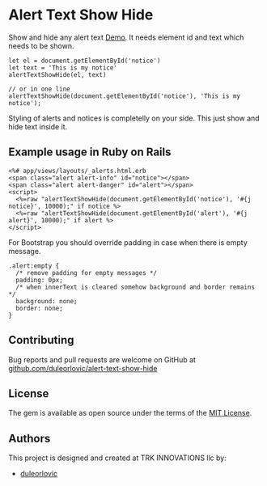# Alert Text Show Hide

Show and hide any alert text [Demo].
It needs element id and text which needs to be shown.

~~~
let el = document.getElementById('notice')
let text = 'This is my notice'
alertTextShowHide(el, text)

// or in one line
alertTextShowHide(document.getElementById('notice'), 'This is my notice');
~~~

Styling of alerts and notices is completelly on your side. This just show and
hide text inside it.

## Example usage in Ruby on Rails

~~~
<%# app/views/layouts/_alerts.html.erb
<span class="alert alert-info" id="notice"></span>
<span class="alert alert-danger" id="alert"></span>
<script>
  <%=raw "alertTextShowHide(document.getElementById('notice'), '#{j notice}', 10000);" if notice %>
  <%=raw "alertTextShowHide(document.getElementById('alert'), '#{j alert}', 10000);" if alert %>
</script>
~~~

For Bootstrap you should override padding in case when there is empty message.

~~~
.alert:empty {
  /* remove padding for empty messages */
  padding: 0px;
  /* when innerText is cleared somehow background and border remains */
  background: none;
  border: none;
}
~~~

## Contributing

Bug reports and pull requests are welcome on GitHub at
[github.com/duleorlovic/alert-text-show-hide]

## License

The gem is available as open source under the terms of the [MIT License](http://opensource.org/licenses/MIT).

## Authors

This project is designed and created at TRK INNOVATIONS llc by:

* [duleorlovic](https://github.com/duleorlovic)

[Demo]: https://codepen.io/duleorlovic/pen/QrbqLo
[github.com/duleorlovic/alert-text-show-hide]: https://github.com/duleorlovic/alert-text-show-hide

